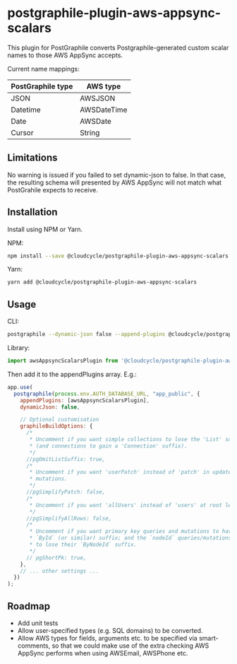 postgraphile-plugin-aws-appsync-scalars
=======================================


This plugin for PostGraphile converts Postgraphile-generated custom scalar names to those AWS AppSync accepts.

Current name mappings:

| PostGraphile type | AWS type |
|-------------------|----------|
| JSON | AWSJSON |
| Datetime | AWSDateTime |
| Date | AWSDate |
| Cursor | String |


Limitations
-----------

No warning is issued if you failed to set dynamic-json to false. In that case,
the resulting schema will presented by AWS AppSync will not match what PostGrahile expects to receive.


Installation
------------

Install using NPM or Yarn.

NPM:

```bash
npm install --save @cloudcycle/postgraphile-plugin-aws-appsync-scalars
```

Yarn:
```bash
yarn add @cloudcycle/postgraphile-plugin-aws-appsync-scalars
```

Usage
-----

CLI:

```bash
postgraphile --dynamic-json false --append-plugins @cloudcycle/postgraphile-plugin-aws-appsync-scalars
```

Library:

```javascript
import awsAppsyncScalarsPlugin from '@cloudcycle/postgraphile-plugin-aws-appsync-scalars';
```

Then add it to the appendPlugins array. E.g.:

```javascript
app.use(
  postgraphile(process.env.AUTH_DATABASE_URL, "app_public", {
    appendPlugins: [awsAppsyncScalarsPlugin],
    dynamicJson: false,

    // Optional customisation
    graphileBuildOptions: {
      /*
       * Uncomment if you want simple collections to lose the 'List' suffix
       * (and connections to gain a 'Connection' suffix).
       */
      //pgOmitListSuffix: true,
      /*
       * Uncomment if you want 'userPatch' instead of 'patch' in update
       * mutations.
       */
      //pgSimplifyPatch: false,
      /*
       * Uncomment if you want 'allUsers' instead of 'users' at root level.
       */
      //pgSimplifyAllRows: false,
      /*
       * Uncomment if you want primary key queries and mutations to have
       * `ById` (or similar) suffix; and the `nodeId` queries/mutations
       * to lose their `ByNodeId` suffix.
       */
      // pgShortPk: true,
    },
    // ... other settings ...
  })
);
```

Roadmap
-------

* Add unit tests
* Allow user-specified types (e.g. SQL domains) to be converted.
* Allow AWS types for fields, arguments etc. to be specified via smart-comments, so
that we could make use of the extra checking AWS AppSync performs when using AWSEmail,
AWSPhone etc.
